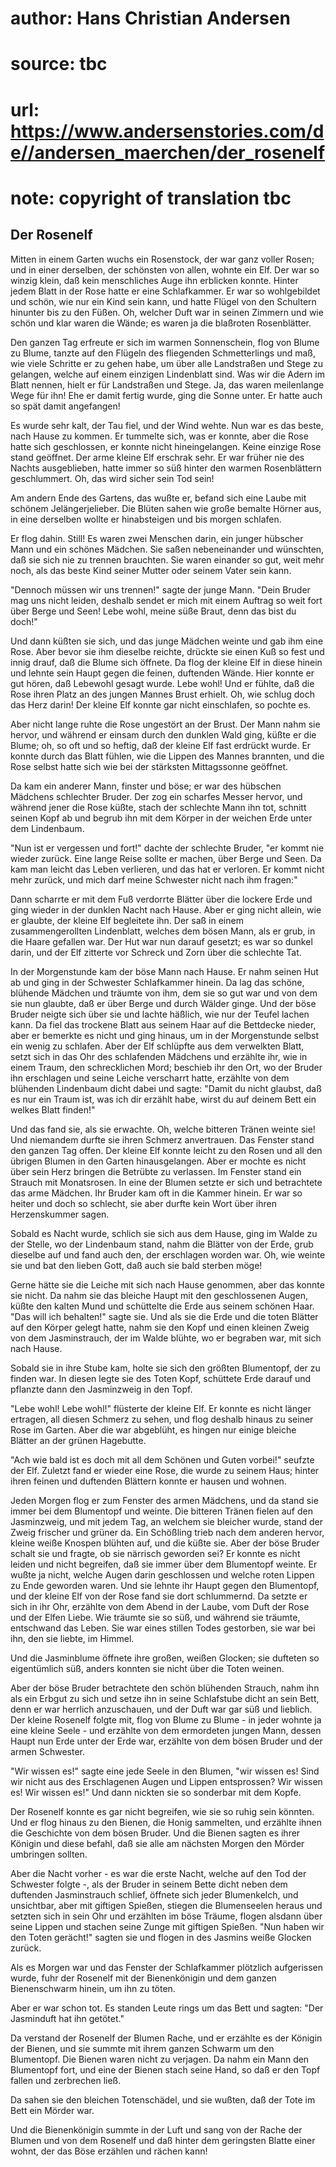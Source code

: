 # author: Hans Christian Andersen
# source: tbc
# url: https://www.andersenstories.com/de//andersen_maerchen/der_rosenelf
# note: copyright of translation tbc

## Der Rosenelf 

Mitten in einem Garten wuchs ein Rosenstock, der war ganz voller Rosen;
und in einer derselben, der schönsten von allen, wohnte ein Elf. Der war
so winzig klein, daß kein menschliches Auge ihn erblicken konnte. Hinter
jedem Blatt in der Rose hatte er eine Schlafkammer. Er war so
wohlgebildet und schön, wie nur ein Kind sein kann, und hatte Flügel von
den Schultern hinunter bis zu den Füßen. Oh, welcher Duft war in seinen
Zimmern und wie schön und klar waren die Wände; es waren ja die
blaßroten Rosenblätter.

Den ganzen Tag erfreute er sich im warmen Sonnenschein, flog von Blume
zu Blume, tanzte auf den Flügeln des fliegenden Schmetterlings und maß,
wie viele Schritte er zu gehen habe, um über alle Landstraßen und Stege
zu gelangen, welche auf einem einzigen Lindenblatt sind. Was wir die
Adern im Blatt nennen, hielt er für Landstraßen und Stege. Ja, das waren
meilenlange Wege für ihn! Ehe er damit fertig wurde, ging die Sonne
unter. Er hatte auch so spät damit angefangen!

Es wurde sehr kalt, der Tau fiel, und der Wind wehte. Nun war es das
beste, nach Hause zu kommen. Er tummelte sich, was er konnte, aber die
Rose hatte sich geschlossen, er konnte nicht hineingelangen. Keine
einzige Rose stand geöffnet. Der arme kleine Elf erschrak sehr. Er war
früher nie des Nachts ausgeblieben, hatte immer so süß hinter den warmen
Rosenblättern geschlummert. Oh, das wird sicher sein Tod sein!

Am andern Ende des Gartens, das wußte er, befand sich eine Laube mit
schönem Jelängerjelieber. Die Blüten sahen wie große bemalte Hörner aus,
in eine derselben wollte er hinabsteigen und bis morgen schlafen.

Er flog dahin. Still! Es waren zwei Menschen darin, ein junger hübscher
Mann und ein schönes Mädchen. Sie saßen nebeneinander und wünschten, daß
sie sich nie zu trennen brauchten. Sie waren einander so gut, weit mehr
noch, als das beste Kind seiner Mutter oder seinem Vater sein kann.

"Dennoch müssen wir uns trennen!" sagte der junge Mann. "Dein Bruder
mag uns nicht leiden, deshalb sendet er mich mit einem Auftrag so weit
fort über Berge und Seen! Lebe wohl, meine süße Braut, denn das bist du
doch!"

Und dann küßten sie sich, und das junge Mädchen weinte und gab ihm eine
Rose. Aber bevor sie ihm dieselbe reichte, drückte sie einen Kuß so fest
und innig drauf, daß die Blume sich öffnete. Da flog der kleine Elf in
diese hinein und lehnte sein Haupt gegen die feinen, duftenden Wände.
Hier konnte er gut hören, daß Lebewohl gesagt wurde. Lebe wohl! Und er
fühlte, daß die Rose ihren Platz an des jungen Mannes Brust erhielt. Oh,
wie schlug doch das Herz darin! Der kleine Elf konnte gar nicht
einschlafen, so pochte es.

Aber nicht lange ruhte die Rose ungestört an der Brust. Der Mann nahm
sie hervor, und während er einsam durch den dunklen Wald ging, küßte er
die Blume; oh, so oft und so heftig, daß der kleine Elf fast erdrückt
wurde. Er konnte durch das Blatt fühlen, wie die Lippen des Mannes
brannten, und die Rose selbst hatte sich wie bei der stärksten
Mittagssonne geöffnet.

Da kam ein anderer Mann, finster und böse; er war des hübschen Mädchens
schlechter Bruder. Der zog ein scharfes Messer hervor, und während jener
die Rose küßte, stach der schlechte Mann ihn tot, schnitt seinen Kopf ab
und begrub ihn mit dem Körper in der weichen Erde unter dem Lindenbaum.

"Nun ist er vergessen und fort!" dachte der schlechte Bruder, "er
kommt nie wieder zurück. Eine lange Reise sollte er machen, über Berge
und Seen. Da kam man leicht das Leben verlieren, und das hat er
verloren. Er kommt nicht mehr zurück, und mich darf meine Schwester
nicht nach ihm fragen:"

Dann scharrte er mit dem Fuß verdorrte Blätter über die lockere Erde und
ging wieder in der dunklen Nacht nach Hause. Aber er ging nicht allein,
wie er glaubte, der kleine Elf begleitete ihn. Der saß in einem
zusammengerollten Lindenblatt, welches dem bösen Mann, als er grub, in
die Haare gefallen war. Der Hut war nun darauf gesetzt; es war so dunkel
darin, und der Elf zitterte vor Schreck und Zorn über die schlechte Tat.

In der Morgenstunde kam der böse Mann nach Hause. Er nahm seinen Hut ab
und ging in der Schwester Schlafkammer hinein. Da lag das schöne,
blühende Mädchen und träumte von ihm, dem sie so gut war und von dem sie
nun glaubte, daß er über Berge und durch Wälder ginge. Und der böse
Bruder neigte sich über sie und lachte häßlich, wie nur der Teufel
lachen kann. Da fiel das trockene Blatt aus seinem Haar auf die
Bettdecke nieder, aber er bemerkte es nicht und ging hinaus, um in der
Morgenstunde selbst ein wenig zu schlafen. Aber der Elf schlüpfte aus
dem verwelkten Blatt, setzt sich in das Ohr des schlafenden Mädchens und
erzählte ihr, wie in einem Traum, den schrecklichen Mord; beschieb ihr
den Ort, wo der Bruder ihn erschlagen und seine Leiche verscharrt hatte,
erzählte von dem blühenden Lindenbaum dicht dabei und sagte: "Damit du
nicht glaubst, daß es nur ein Traum ist, was ich dir erzählt habe, wirst
du auf deinem Bett ein welkes Blatt finden!"

Und das fand sie, als sie erwachte. Oh, welche bitteren Tränen weinte
sie! Und niemandem durfte sie ihren Schmerz anvertrauen. Das Fenster
stand den ganzen Tag offen. Der kleine Elf konnte leicht zu den Rosen
und all den übrigen Blumen in den Garten hinausgelangen. Aber er mochte
es nicht über sein Herz bringen die Betrübte zu verlassen. Im Fenster
stand ein Strauch mit Monatsrosen. In eine der Blumen setzte er sich und
betrachtete das arme Mädchen. Ihr Bruder kam oft in die Kammer hinein.
Er war so heiter und doch so schlecht, sie aber durfte kein Wort über
ihren Herzenskummer sagen.

Sobald es Nacht wurde, schlich sie sich aus dem Hause, ging im Walde zu
der Stelle, wo der Lindenbaum stand, nahm die Blätter von der Erde, grub
dieselbe auf und fand auch den, der erschlagen worden war. Oh, wie
weinte sie und bat den lieben Gott, daß auch sie bald sterben möge!

Gerne hätte sie die Leiche mit sich nach Hause genommen, aber das konnte
sie nicht. Da nahm sie das bleiche Haupt mit den geschlossenen Augen,
küßte den kalten Mund und schüttelte die Erde aus seinem schönen Haar.
"Das will ich behalten!" sagte sie. Und als sie die Erde und die toten
Blätter auf den Körper gelegt hatte, nahm sie den Kopf und einen kleinen
Zweig von dem Jasminstrauch, der im Walde blühte, wo er begraben war,
mit sich nach Hause.

Sobald sie in ihre Stube kam, holte sie sich den größten Blumentopf, der
zu finden war. In diesen legte sie des Toten Kopf, schüttete Erde darauf
und pflanzte dann den Jasminzweig in den Topf.

"Lebe wohl! Lebe wohl!" flüsterte der kleine Elf. Er konnte es nicht
länger ertragen, all diesen Schmerz zu sehen, und flog deshalb hinaus zu
seiner Rose im Garten. Aber die war abgeblüht, es hingen nur einige
bleiche Blätter an der grünen Hagebutte.

"Ach wie bald ist es doch mit all dem Schönen und Guten vorbei!"
seufzte der Elf. Zuletzt fand er wieder eine Rose, die wurde zu seinem
Haus; hinter ihren feinen und duftenden Blättern konnte er hausen und
wohnen.

Jeden Morgen flog er zum Fenster des armen Mädchens, und da stand sie
immer bei dem Blumentopf und weinte. Die bitteren Tränen fielen auf den
Jasminzweig, und mit jedem Tag, an welchem sie bleicher wurde, stand der
Zweig frischer und grüner da. Ein Schößling trieb nach dem anderen
hervor, kleine weiße Knospen blühten auf, und die küßte sie. Aber der
böse Bruder schalt sie und fragte, ob sie närrisch geworden sei? Er
konnte es nicht leiden und nicht begreifen, daß sie immer über dem
Blumentopf weinte. Er wußte ja nicht, welche Augen darin geschlossen und
welche roten Lippen zu Ende geworden waren. Und sie lehnte ihr Haupt
gegen den Blumentopf, und der kleine Elf von der Rose fand sie dort
schlummernd. Da setzte er sich in ihr Ohr, erzählte von dem Abend in der
Laube, vom Duft der Rose und der Elfen Liebe. Wie träumte sie so süß,
und während sie träumte, entschwand das Leben. Sie war eines stillen
Todes gestorben, sie war bei ihn, den sie liebte, im Himmel.

Und die Jasminblume öffnete ihre großen, weißen Glocken; sie dufteten so
eigentümlich süß, anders konnten sie nicht über die Toten weinen.

Aber der böse Bruder betrachtete den schön blühenden Strauch, nahm ihn
als ein Erbgut zu sich und setze ihn in seine Schlafstube dicht an sein
Bett, denn er war herrlich anzuschauen, und der Duft war gar süß und
lieblich. Der kleine Rosenelf folgte mit, flog von Blume zu Blume - in
jeder wohnte ja eine kleine Seele - und erzählte von dem ermordeten
jungen Mann, dessen Haupt nun Erde unter der Erde war, erzählte von dem
bösen Bruder und der armen Schwester.

"Wir wissen es!" sagte eine jede Seele in den Blumen, "wir wissen es!
Sind wir nicht aus des Erschlagenen Augen und Lippen entsprossen? Wir
wissen es! Wir wissen es!" Und dann nickten sie so sonderbar mit dem
Kopfe.

Der Rosenelf konnte es gar nicht begreifen, wie sie so ruhig sein
könnten. Und er flog hinaus zu den Bienen, die Honig sammelten, und
erzählte ihnen die Geschichte von dem bösen Bruder. Und die Bienen
sagten es ihrer Königin und diese befahl, daß sie alle am nächsten
Morgen den Mörder umbringen sollten.

Aber die Nacht vorher - es war die erste Nacht, welche auf den Tod der
Schwester folgte -, als der Bruder in seinem Bette dicht neben dem
duftenden Jasminstrauch schlief, öffnete sich jeder Blumenkelch, und
unsichtbar, aber mit giftigen Spießen, stiegen die Blumenseelen heraus
und setzten sich in sein Ohr und erzählten im böse Träume, flogen
alsdann über seine Lippen und stachen seine Zunge mit giftigen Spießen.
"Nun haben wir den Toten gerächt!" sagten sie und flogen in des
Jasmins weiße Glocken zurück.

Als es Morgen war und das Fenster der Schlafkammer plötzlich aufgerissen
wurde, fuhr der Rosenelf mit der Bienenkönigin und dem ganzen
Bienenschwarm hinein, um ihn zu töten.

Aber er war schon tot. Es standen Leute rings um das Bett und sagten:
"Der Jasminduft hat ihn getötet."

Da verstand der Rosenelf der Blumen Rache, und er erzählte es der
Königin der Bienen, und sie summte mit ihrem ganzen Schwarm um den
Blumentopf. Die Bienen waren nicht zu verjagen. Da nahm ein Mann den
Blumentopf fort, und eine der Bienen stach seine Hand, so daß er den
Topf fallen und zerbrechen ließ.

Da sahen sie den bleichen Totenschädel, und sie wußten, daß der Tote im
Bett ein Mörder war.

Und die Bienenkönigin summte in der Luft und sang von der Rache der
Blumen und von dem Rosenelf und daß hinter dem geringsten Blatte einer
wohnt, der das Böse erzählen und rächen kann!

